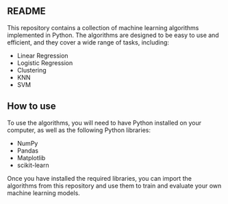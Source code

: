 ## README

This repository contains a collection of machine learning algorithms implemented in Python. The algorithms are designed to be easy to use and efficient, and they cover a wide range of tasks, including:

* Linear Regression
* Logistic Regression
* Clustering
* KNN
* SVM

## How to use
To use the algorithms, you will need to have Python installed on your computer, as well as the following Python libraries:

* NumPy
* Pandas
* Matplotlib
* scikit-learn

Once you have installed the required libraries, you can import the algorithms from this repository and use them to train and evaluate your own machine learning models.

